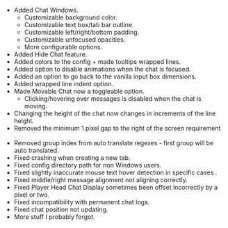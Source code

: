 - Added Chat Windows.
    - Customizable background color.
    - Customizable text box/tab bar outline.
    - Customizable left/right/bottom padding.
    - Customizable unfocused opacities.
    - More configurable options.
- Added Hide Chat feature.
- Added colors to the config + made tooltips wrapped lines.
- Added option to disable animations when the chat is focused.
- Added an option to go back to the vanilla input box dimensions.
- Added wrapped line indent option.
- Made Movable Chat now a toggleable option.
    - Clicking/hovering over messages is disabled when the chat is moving.
- Changing the height of the chat now changes in increments of the line height.
- Removed the minimum 1 pixel gap to the right of the screen requirement .
- Removed group index from auto translate regexes - first group will be auto translated.
- Fixed crashing when creating a new tab.
- Fixed config directory path for non Windows users.
- Fixed slightly inaccurate mouse text hover detection in specific cases .
- Fixed middle/right message alignment not aligning correctly.
- Fixed Player Head Chat Display sometimes been offset incorrectly by a pixel or two.
- Fixed incompatibility with permanent chat logs.
- Fixed chat position not updating.
- More stuff I probably forgot.